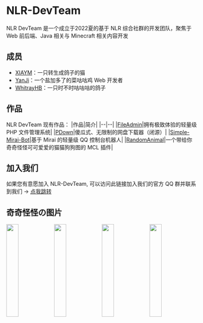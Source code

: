# NLR-DevTeam
NLR DevTeam 是一个成立于2022夏的基于 NLR 综合社群的开发团队，聚焦于 Web 前后端、Java 相关与 Minecraft 相关内容开发

## 成员
- [XIAYM](//github.com/XIAYM-gh)：一只转生成鸽子的猫
- [YanJi](//yanji.pro)：一个盐加多了的菜咕咕鸡 Web 开发者
- [WhitrayHB](//whitrayhb.top)：一只时不时咕咕咕的鸽子

## 作品
NLR DevTeam 现有作品：
|作品|简介|
|--|--|
|[FileAdmin](https://github.com/NLR-DevTeam/FileAdmin)|拥有极致体验的轻量级 PHP 文件管理系统|
|[PDown](https://pdown.top)|傻瓜式、无限制的网盘下载器（闭源）|
|[Simple-Mirai-Bot](https://github.com/NLR-DevTeam/Simple-Mirai-Bot)|基于 Mirai 的轻量级 QQ 控制台机器人|
|[RandomAnimal](https://github.com/NLR-DevTeam/RandomAnimals)|一个带给你奇奇怪怪可可爱爱的猫猫狗狗图的 MCL 插件| 

## 加入我们
如果您有意愿加入 NLR-DevTeam, 可以访问此链接加入我们的官方 QQ 群并联系到我们 -> [点我跳转](https://join.nlrdev.top/)

## 奇奇怪怪の图片
<img src="https://static.nlrdev.top/developer-jued/xiaym.gif" width="25%"><img src="https://static.nlrdev.top/developer-jued/whitrayhb.gif" width="25%"><img src="https://static.nlrdev.top/developer-jued/ray.gif" width="25%"><img src="https://static.nlrdev.top/developer-jued/yanji.gif" width="25%">
